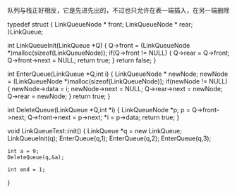 队列与栈正好相反，它是先进先出的，不过也只允许在表一端插入，在另一端删除

typedef struct
{
	LinkQueueNode * front;
	LinkQueueNode * rear;
}LinkQueue;

int LinkQueueInit(LinkQueue *Q)
{
	Q->front = (LinkQueueNode *)malloc(sizeof(LinkQueueNode));
	if(Q->front != NULL)
	{
		Q->rear = Q->front;
		Q->front->next = NULL;
		return true;
	}
	return false;
}

int EnterQueue(LinkQueue *Q,int i)
{
	LinkQueueNode * newNode;
	newNode = (LinkQueueNode *)malloc(sizeof(LinkQueueNode));
	if(newNode != NULL)
	{
		newNode->data = i;
		newNode->next = NULL;
		Q->rear->next = newNode;
		Q->rear = newNode;
	}
	return true;
}

int DeleteQueue(LinkQueue *Q,int *i)
{
	LinkQueueNode *p;
	p = Q->front->next;
	Q->front->next = p->next;
	*i = p->data;
	return true;
}

void LinkQueueTest::init()
{
	LinkQueue *q = new LinkQueue;
	LinkQueueInit(q);
	EnterQueue(q,1);
	EnterQueue(q,2);
	EnterQueue(q,3);

	int a = 9;
	DeleteQueue(q,&a);

	int end = 1;
}